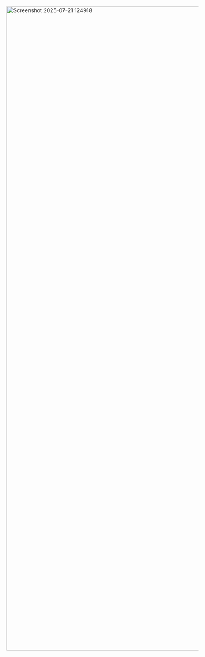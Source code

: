 <img width="2879" height="1687" alt="Screenshot 2025-07-21 124918" src="https://github.com/user-attachments/assets/456e4524-c70f-498a-99c3-a79a14b9ff02" />
